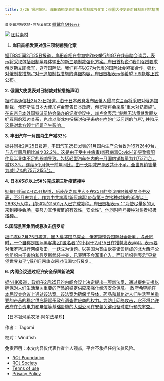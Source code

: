 ```yaml
---
title: 2/26 银河快讯: 岸田首相发表对俄三项制裁强化案；俄国大使发表对日制裁对抗措施声明
---
```

`日本银河系农场-阿尔法星球` [轉載自GNews](https://gnews.org/zh-hans/2066662/)

![](https://assets.gnews.org/wp-content/uploads/2022/02/20220225-00010001-abema-000-3-view.jpeg)
[图片素材](https://news.yahoo.co.jp/articles/6476ea1b286a2188549ab1b6937fd82aeefb5dca)

1. **岸田首相发表对俄三项制裁强化案**


[据TBS新闻2月25日报道，岸田首相在参加完昨夜举行的G7在线首脑会谈后，表示将采取包括限制半导体输出的新三项制裁强化方案。岸田首相说:”我们强烈要求俄罗斯立即撤军，遵守国际法。我们将与以G7为代表的国际社会紧密合作，强化对俄制裁措施。”对于追加制裁措施的详细内容，岸田首相表示他希望下周能够正式公布。](https://news.yahoo.co.jp/articles/eebd310843e465e297046e2b4674de26dba201ec)



**2. 俄国大使发表对日制裁对抗措施声明**

[据时事通信社2月25日报道，由于日本政府发布因俄入侵乌克兰而将采取对俄追加制裁，俄罗斯驻日本大使加卢金警告日本政府，俄罗斯将会采取“重大对抗措施”。在东京日本外国特派员协会举办的记者会议中，加卢金表示:“制裁无法贡献发展友好互惠的双边关系，也难以形成包括探讨和平条约在内的广泛问题的气氛”, 并暗示这将对北方领土问题产生影响。](https://news.yahoo.co.jp/articles/235c68e41191e0b2eda95cc810ac0c92ee5db97a)



**3. 丰田汽车一月国内生产减32%**

[据共同社2月25日报道，丰田汽车25日发表的1月国内生产总台数为16万2640台，与去年同月相比减少32.2%。这是由于受中共病毒(新冠病毒Covid-19)导致零配件及半导体不足的影响导致。包括轻型汽车在内的一月国内销售量为11万371台，减13.3%。连续5个月低于前年同比。由于长期减产导致共计不足。全世界销售量为减1.7%的75万2155台。](https://news.yahoo.co.jp/articles/1b67c7f89983daaa92ebf2ef9c5057493fcbb4e6)



**4. 日本65岁以上50%完成第三针疫苗接种**

[据每日新闻2月25日报道，后藤茂之厚生大臣在25日的参议院预算委员会中发表，至2月末为止，作为中共病毒(新冠病毒)疫苗第三次接种对象的65岁以上2893万人中，约50%的1501万人已完成接种。岸田首相表示：“为使尽量多的人来到接种会场，要努力宣传疫苗的有效性，安全性”。他同时呼吁接种对象者积极接种。](https://news.yahoo.co.jp/articles/1f4a66837dcb75b60d77d13a4e188fa1244a978b)



**5.国际黑客集团或将攻击俄罗斯**

[据IT媒体2月25日报道，因入侵邻国乌克兰，俄罗斯饱受国际社会批判。与此同时，一个自称是国际黑客集团”匿名者”的小组于2月25日在推特发表声明，表示要对俄罗斯进行网络攻击，一跃成为话题。以美国为首由欧美诸国组成的北大西洋公约组织由于害怕和俄罗斯武装冲突，已表明不会军事介入。而该组织则表示”只希望世界和平”,将利用网络空间对俄国实行报复。](https://news.yahoo.co.jp/articles/d3daef901ed5041c975ed9f9d316096083423ae4)



**6. 内阁会议通过经济安全保障新法案**

[据NHK报道，政府在2月25日的内阁会议上决定提出一项新法案，通过提供支援以确保对人们生活至关重要的产品的稳定供应来强化经济安全保障。 政府希望能在本届议会会议上通过该法案。该法案为确保半导体、药品和其他对人们生活至关重要的产品的稳定供应将赋予政府调查供应商的权力。为防止网络攻击，它还将允许政府在负责电力和电信等基础设施的大型公司在安装关键设备时进行预先审查。](https://www3.nhk.or.jp/news/html/20220225/k10013501851000.html)



【日本银河系农场-阿尔法星球】

作者： Tagomi

校对：Windfish

 

免责声明：本文内容仅代表作者个人观点，平台不承担任何法律风险。

- [ROL Foundation](https://rolfoundation.org/)
- [ROL Society](https://rolsociety.org/)
- [Terms of use](https://gnews.org/terms-of-use-3/)
- [Privacy Policy](https://gnews.org/privacy-policy/)
